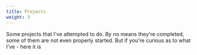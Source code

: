 ```yaml
---
title: Projects
weight: 3
---
```


Some projects that I've attempted to do. By no means they're completed, some of them are not even properly started.
But if you're curious as to what I've - here it is
